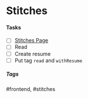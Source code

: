 # Stitches

#### Tasks
- [ ] [Stitches Page](https://stitches.dev/)
- [ ] Read
- [ ] Create resume
- [ ] Put tag `read` and `withResume`

##### Tags
#frontend, #stitches
